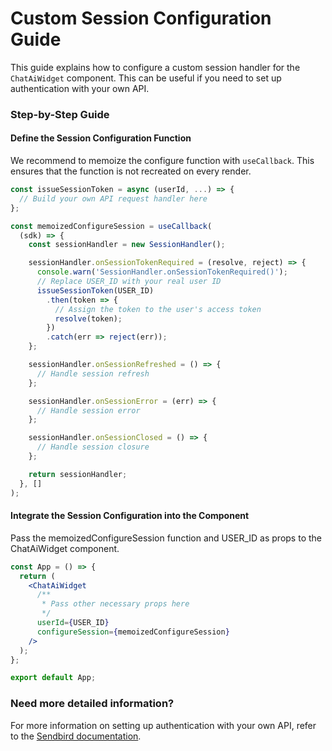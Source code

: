 # Custom Session Configuration Guide

This guide explains how to configure a custom session handler for the `ChatAiWidget` component. This can be useful if you need to set up authentication with your own API.

### Step-by-Step Guide

#### Define the Session Configuration Function
We recommend to memoize the configure function with `useCallback`. This ensures that the function is not recreated on every render.
```jsx
const issueSessionToken = async (userId, ...) => {
  // Build your own API request handler here
};

const memoizedConfigureSession = useCallback(
  (sdk) => {
    const sessionHandler = new SessionHandler();

    sessionHandler.onSessionTokenRequired = (resolve, reject) => {
      console.warn('SessionHandler.onSessionTokenRequired()');
      // Replace USER_ID with your real user ID
      issueSessionToken(USER_ID)
        .then(token => {
          // Assign the token to the user's access token
          resolve(token);
        })
        .catch(err => reject(err));
    };

    sessionHandler.onSessionRefreshed = () => {
      // Handle session refresh
    };

    sessionHandler.onSessionError = (err) => {
      // Handle session error
    };

    sessionHandler.onSessionClosed = () => {
      // Handle session closure
    };

    return sessionHandler;
  }, []
);

```
#### Integrate the Session Configuration into the Component
Pass the memoizedConfigureSession function and USER_ID as props to the ChatAiWidget component.

```jsx
const App = () => {
  return (
    <ChatAiWidget
      /**
       * Pass other necessary props here
       */
      userId={USER_ID}
      configureSession={memoizedConfigureSession}
    />
  );
};

export default App;
```

### Need more detailed information?
For more information on setting up authentication with your own API, refer to the [Sendbird documentation](https://sendbird.com/docs/chat/v3/javascript/guides/authentication).

